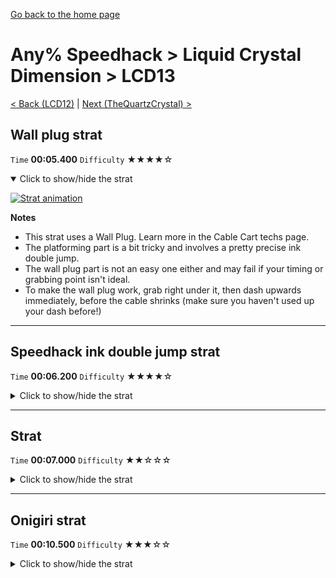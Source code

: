 [Go back to the home page](https://github.com/Doublevil/scbspeedrun)

# Any% Speedhack > Liquid Crystal Dimension > LCD13

[< Back (LCD12)](https://github.com/Doublevil/scbspeedrun/blob/main/levels/any_sh/LCD/LCD12.md) | [Next (TheQuartzCrystal) >](https://github.com/Doublevil/scbspeedrun/blob/main/levels/any_sh/LCD/TheQuartzCrystal.md)

## Wall plug strat

`Time` **00:05.400** `Difficulty` ★★★★☆
<details open>
  <summary>Click to show/hide the strat</summary>

  [![Strat animation](https://github.com/Doublevil/scbspeedrun/blob/main/media/levels/LCD/LCD13_WallPlug.webp)](https://github.com/Doublevil/scbspeedrun/blob/main/media/levels/LCD/LCD13_WallPlug.mp4?raw=true)

  **Notes**
  - This strat uses a Wall Plug. Learn more in the Cable Cart techs page.
  - The platforming part is a bit tricky and involves a pretty precise ink double jump.
  - The wall plug part is not an easy one either and may fail if your timing or grabbing point isn't ideal.
  - To make the wall plug work, grab right under it, then dash upwards immediately, before the cable shrinks (make sure you haven't used up your dash before!)
</details>

---
## Speedhack ink double jump strat

`Time` **00:06.200** `Difficulty` ★★★★☆
<details>
  <summary>Click to show/hide the strat</summary>

  [![Strat animation](https://github.com/Doublevil/scbspeedrun/blob/main/media/levels/LCD/LCD13_S_InkDoubleJumpStrat.webp)](https://github.com/Doublevil/scbspeedrun/blob/main/media/levels/LCD/LCD13_S_InkDoubleJumpStrat.mp4?raw=true)

  **Notes**
  - This is barely faster than the other strat, which is considerably easier. Only do this one if you are feeling crazy.
</details>

---
## Strat

`Time` **00:07.000** `Difficulty` ★★☆☆☆
<details>
  <summary>Click to show/hide the strat</summary>

  [![Strat animation](https://github.com/Doublevil/scbspeedrun/blob/main/media/levels/LCD/LCD13_Strat.webp)](https://github.com/Doublevil/scbspeedrun/blob/main/media/levels/LCD/LCD13_Strat.mp4?raw=true)

  **Notes**
  - Despite being very fast, it's probably the easiest way to do this level fast. It might take a bit of practice to chain all this together, but it's very consistent.
  - The low dash at the end might seem scary but it's actually safer than making a full jump, as you're falling more slowly. It's still faster than a full jump too.
  - Especially with speedhack, you'll have to remember to quickly toggle the ink cart at the start.
</details>

---
## Onigiri strat

`Time` **00:10.500** `Difficulty` ★★★☆☆
<details>
  <summary>Click to show/hide the strat</summary>

  [![Strat animation](https://github.com/Doublevil/scbspeedrun/blob/main/media/levels/LCD/LCD13_OnigiriStrat.webp)](https://github.com/Doublevil/scbspeedrun/blob/main/media/levels/LCD/LCD13_OnigiriStrat.mp4?raw=true)

  **Notes**
  - You can rest on the alt-ink platform instead of jump-inking in the middle section, it shouldn't cost too much time.
</details>
